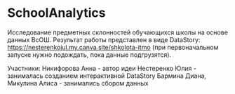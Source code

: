 # SchoolAnalytics
Исследование предметных склонностей обучающихся школы на основе данных ВсОШ.
Результат работы представлен в виде DataStory: https://nesterenkojul.my.canva.site/shkolota-itmo (при первоначальном запуске нужно подождать, пока данные подгрузятся).

Участники:
Никифорова Анна - автор идеи 
Нестеренко Юлия - занималась созданием интерактивной DataStory
Бармина Диана, Микулина Алиса - занимались сбором данных
